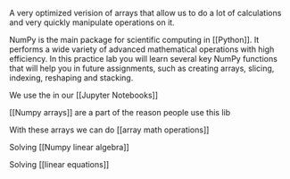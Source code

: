 
A very optimized verision of arrays that allow us to do a lot of calculations and very quickly manipulate operations on it.

NumPy is the main package for scientific computing in [[Python]]. It performs a wide variety of advanced mathematical operations with high efficiency. In this practice lab you will learn several key NumPy functions that will help you in future assignments, such as creating arrays, slicing, indexing, reshaping and stacking.


We use the in our [[Jupyter Notebooks]]


[[Numpy arrays]] are a part of the reason people use this lib

With these arrays we can do [[array math operations]]

Solving [[Numpy linear algebra]]

Solving [[linear equations]] 